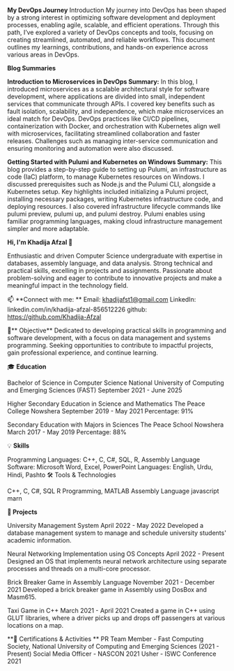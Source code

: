 **My DevOps Journey**
Introduction My journey into DevOps has been shaped by a strong interest in optimizing software development and deployment processes, enabling agile, scalable, and efficient operations. Through this path, I’ve explored a variety of DevOps concepts and tools, focusing on creating streamlined, automated, and reliable workflows. This document outlines my learnings, contributions, and hands-on experience across various areas in DevOps.

**Blog Summaries**

**Introduction to Microservices in DevOps Summary:** In this blog, I introduced microservices as a scalable architectural style for software development, where applications are divided into small, independent services that communicate through APIs. I covered key benefits such as fault isolation, scalability, and independence, which make microservices an ideal match for DevOps. DevOps practices like CI/CD pipelines, containerization with Docker, and orchestration with Kubernetes align well with microservices, facilitating streamlined collaboration and faster releases. Challenges such as managing inter-service communication and ensuring monitoring and automation were also discussed.

**Getting Started with Pulumi and Kubernetes on Windows Summary:** This blog provides a step-by-step guide to setting up Pulumi, an infrastructure as code (IaC) platform, to manage Kubernetes resources on Windows. I discussed prerequisites such as Node.js and the Pulumi CLI, alongside a Kubernetes setup. Key highlights included initializing a Pulumi project, installing necessary packages, writing Kubernetes infrastructure code, and deploying resources. I also covered infrastructure lifecycle commands like pulumi preview, pulumi up, and pulumi destroy. Pulumi enables using familiar programming languages, making cloud infrastructure management simpler and more adaptable.



**Hi, I'm Khadija Afzal 👋**

Enthusiastic and driven Computer Science undergraduate with expertise in databases, assembly language, and data analysis. Strong technical and practical skills, excelling in projects and assignments. Passionate about problem-solving and eager to contribute to innovative projects and make a meaningful impact in the technology field.

📫 **Connect with me:
**
Email: khadijafst1@gmail.com
LinkedIn: linkedin.com/in/khadija-afzal-856512226
github: https://github.com/Khadija-Afzal

🎯** Objective**
Dedicated to developing practical skills in programming and software development, with a focus on data management and systems programming. Seeking opportunities to contribute to impactful projects, gain professional experience, and continue learning.

🎓 **Education**

Bachelor of Science in Computer Science
National University of Computing and Emerging Sciences (FAST)
September 2021 - June 2025

Higher Secondary Education in Science and Mathematics
The Peace College Nowshera
September 2019 - May 2021
Percentage: 91%

Secondary Education with Majors in Sciences
The Peace School Nowshera
March 2017 - May 2019
Percentage: 88%

💡 **Skills**

Programming Languages: C++, C, C#, SQL, R, Assembly Language
Software: Microsoft Word, Excel, PowerPoint
Languages: English, Urdu, Hindi, Pashto
🛠️ Tools & Technologies

C++, C, C#, SQL
R Programming, MATLAB
Assembly Language
javascript
marn

**📁 Projects**

University Management System
April 2022 - May 2022
Developed a database management system to manage and schedule university students' academic information.

Neural Networking Implementation using OS Concepts
April 2022 - Present
Designed an OS that implements neural network architecture using separate processes and threads on a multi-core processor.

Brick Breaker Game in Assembly Language
November 2021 - December 2021
Developed a brick breaker game in Assembly using DosBox and Masm615.

Taxi Game in C++
March 2021 - April 2021
Created a game in C++ using GLUT libraries, where a driver picks up and drops off passengers at various locations on a map.

**💼 Certifications & Activities
**
PR Team Member - Fast Computing Society, National University of Computing and Emerging Sciences (2021 - Present)
Social Media Officer - NASCON 2021
Usher - ISWC Conference 2021

